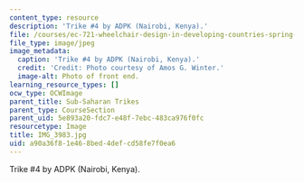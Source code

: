 ```yaml
---
content_type: resource
description: 'Trike #4 by ADPK (Nairobi, Kenya).'
file: /courses/ec-721-wheelchair-design-in-developing-countries-spring-2009/a90a36f81e468bed4defcd58fe7f0ea6_IMG_3983.jpg
file_type: image/jpeg
image_metadata:
  caption: 'Trike #4 by ADPK (Nairobi, Kenya).'
  credit: 'Credit: Photo courtesy of Amos G. Winter.'
  image-alt: Photo of front end.
learning_resource_types: []
ocw_type: OCWImage
parent_title: Sub-Saharan Trikes
parent_type: CourseSection
parent_uid: 5e893a20-fdc7-e48f-7ebc-483ca976f0fc
resourcetype: Image
title: IMG_3983.jpg
uid: a90a36f8-1e46-8bed-4def-cd58fe7f0ea6
---
```

Trike #4 by ADPK (Nairobi, Kenya).

